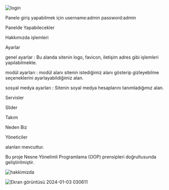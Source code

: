 ![login](https://github.com/YagizUluocak/PHP-Kurumsal-Tanitim-Web-Site/assets/67549827/1d062cff-7f6c-4c59-866e-60f6b3309aa9)

Panele giriş yapabilmek için 
username:admin
password:admin

Panelde Yapabilecekler

Hakkımızda işlemleri

Ayarlar

  genel ayarlar : Bu alanda sitenin logo, favicon, iletişim adres gibi işlemleri yapılabilmekte.
  
  modül ayarları : modül alanı sitenin istediğimiz alanı gösterip gizleyebilme seçeneklerini ayarlayabildiğimiz alan.
  
  sosyal medya ayarları : Sitenin soyal medya hesaplarını tanımladığımız alan.
  
Servisler

Slider

Takım

Neden Biz

Yöneticiler


alanları mevcuttur.

Bu proje Nesne Yönelimli Programlama (OOP) prensipleri doğrultusunda geliştirilmiştir.

![hakkimizda](https://github.com/YagizUluocak/PHP-Kurumsal-Tanitim-Web-Site/assets/67549827/933a4027-aec0-43f0-a1b7-36d87de49ea9)

![Ekran görüntüsü 2024-01-03 030611](https://github.com/YagizUluocak/PHP-Kurumsal-Tanitim-Web-Site/assets/67549827/b60a52cc-03f2-47ea-97c6-44e1eaa9a223)



